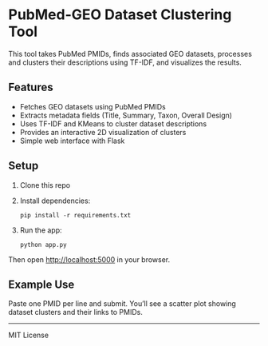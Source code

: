 # PubMed-GEO Dataset Clustering Tool

This tool takes PubMed PMIDs, finds associated GEO datasets, processes and clusters their descriptions using TF-IDF, and visualizes the results.

## Features
- Fetches GEO datasets using PubMed PMIDs
- Extracts metadata fields (Title, Summary, Taxon, Overall Design)
- Uses TF-IDF and KMeans to cluster dataset descriptions
- Provides an interactive 2D visualization of clusters
- Simple web interface with Flask

## Setup

1. Clone this repo
2. Install dependencies:
   ```
   pip install -r requirements.txt
   ```

3. Run the app:
   ```
   python app.py
   ```

Then open [http://localhost:5000](http://localhost:5000) in your browser.

## Example Use
Paste one PMID per line and submit. You’ll see a scatter plot showing dataset clusters and their links to PMIDs.

---
MIT License
